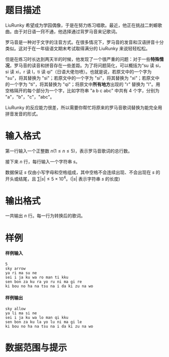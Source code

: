 
# 题目描述

LiuRunky 希望成为学园偶像，于是在努力练习唱歌。最近，他正在挑战二刺螈歌曲。由于对日语一窍不通，他选择通过背罗马音来记歌词。

罗马音是一种对于文字的注音方式。在很多情况下，罗马音的发音和汉语拼音十分类似。这对于在一年级语文期末考试取得满分的 LiuRunky 来说轻轻松松。

但是在练习时长达到两天半的时候，他发现了一个很严重的问题：对于一些**特殊情况**，罗马音的读音和拼音存在一些差距。为了将问题简化，可以概括为“su 读 si，si 读 xi，r 读 l，ti 读 qi”（日语大佬勿喷）。也就是说，若原文中的一个字为 "su"，将其替换为 "si"；若原文中的一个字为 "si"，将其替换为 "xi"；若原文中的一个字为 "ti"，将其替换为 "qi"；将原文中**所有地方**出现的 "r" 替换为 "l"。用空格隔开的每个部分为一个字，比如字符串 "a b c abc" 中共有 $4$ 个字，分别为 "a"，"b"，"c"，"abc"。

LiuRunky 的反应能力很差，所以需要你帮忙将原来的罗马音歌词替换为能完全用拼音发音的形式。

# 输入格式

第一行输入一个正整数 $n(1\leq n\leq 5)$，表示罗马音歌词的总行数。

接下来 $n$ 行，每行输入一个字符串 $s$。

数据保证 $s$ 仅由小写字母和空格组成，其中空格不会连续出现、不会出现在 $s$ 的开头或结尾，且 $\sum |s|\leq 5\times 10^4$。($|s|$ 表示字符串 $s$ 的长度)

# 输出格式

一共输出 $n$ 行。每一行为转换后的歌词。

# 样例

#### 样例输入

````plain
5
sky arrow
ya ri ma su ne
sei i ja ku wa ro man ti kku
sen bon za ku ra yo ru ni ma gi re
ki bou no ha na tsu na i da ki zu na wo
````

#### 样例输出

````plain
sky allow
ya li ma si ne
sei i ja ku wa lo man qi kku
sen bon za ku la yo lu ni ma gi le
ki bou no ha na tsu na i da ki zu na wo
````

# 数据范围与提示



